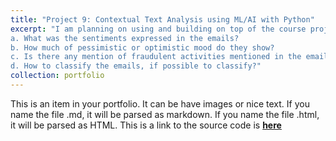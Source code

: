 ```yaml
---
title: "Project 9: Contextual Text Analysis using ML/AI with Python"
excerpt: "I am planning on using and building on top of the course project work done as part of our DSC650. This is the Enron email text analysis. I am interested to classify the emails that was released for general public. My intention is to bring out the answers to the following key questions:
a. What was the sentiments expressed in the emails?
b. How much of pessimistic or optimistic mood do they show?
c. Is there any mention of fraudulent activities mentioned in the emails?
d. How to classify the emails, if possible to classify?"
collection: portfolio
---
```


This is an item in your portfolio. It can be have images or nice text. If you name the file .md, it will be parsed as markdown. If you name the file .html, it will be parsed as HTML.
This is a link to the source code is [**here**](https://github.com/samantoz/dsc680-applied-datascience/Project-1)
